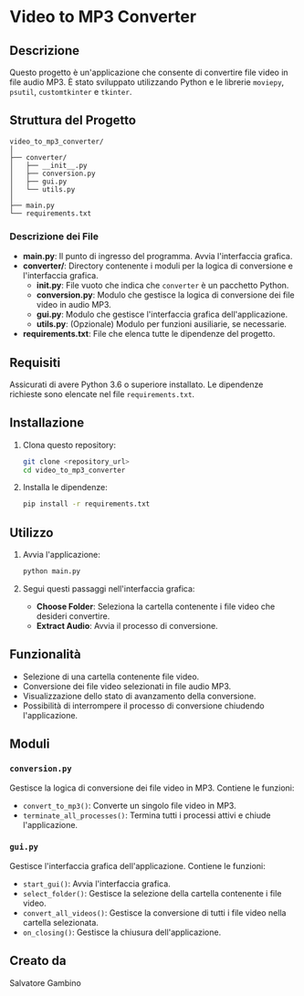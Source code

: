 
# Video to MP3 Converter

## Descrizione
Questo progetto è un'applicazione che consente di convertire file video in file audio MP3. È stato sviluppato utilizzando Python e le librerie `moviepy`, `psutil`, `customtkinter` e `tkinter`.

## Struttura del Progetto

```
video_to_mp3_converter/
│
├── converter/
│   ├── __init__.py
│   ├── conversion.py
│   ├── gui.py
│   └── utils.py
│
├── main.py
└── requirements.txt
```

### Descrizione dei File

- **main.py**: Il punto di ingresso del programma. Avvia l'interfaccia grafica.
- **converter/**: Directory contenente i moduli per la logica di conversione e l'interfaccia grafica.
  - **__init__.py**: File vuoto che indica che `converter` è un pacchetto Python.
  - **conversion.py**: Modulo che gestisce la logica di conversione dei file video in audio MP3.
  - **gui.py**: Modulo che gestisce l'interfaccia grafica dell'applicazione.
  - **utils.py**: (Opzionale) Modulo per funzioni ausiliarie, se necessarie.
- **requirements.txt**: File che elenca tutte le dipendenze del progetto.

## Requisiti
Assicurati di avere Python 3.6 o superiore installato. Le dipendenze richieste sono elencate nel file `requirements.txt`.

## Installazione

1. Clona questo repository:
    ```bash
    git clone <repository_url>
    cd video_to_mp3_converter
    ```

2. Installa le dipendenze:
    ```bash
    pip install -r requirements.txt
    ```

## Utilizzo

1. Avvia l'applicazione:
    ```bash
    python main.py
    ```

2. Segui questi passaggi nell'interfaccia grafica:
    - **Choose Folder**: Seleziona la cartella contenente i file video che desideri convertire.
    - **Extract Audio**: Avvia il processo di conversione.

## Funzionalità

- Selezione di una cartella contenente file video.
- Conversione dei file video selezionati in file audio MP3.
- Visualizzazione dello stato di avanzamento della conversione.
- Possibilità di interrompere il processo di conversione chiudendo l'applicazione.

## Moduli

### `conversion.py`
Gestisce la logica di conversione dei file video in MP3. Contiene le funzioni:
- `convert_to_mp3()`: Converte un singolo file video in MP3.
- `terminate_all_processes()`: Termina tutti i processi attivi e chiude l'applicazione.

### `gui.py`
Gestisce l'interfaccia grafica dell'applicazione. Contiene le funzioni:
- `start_gui()`: Avvia l'interfaccia grafica.
- `select_folder()`: Gestisce la selezione della cartella contenente i file video.
- `convert_all_videos()`: Gestisce la conversione di tutti i file video nella cartella selezionata.
- `on_closing()`: Gestisce la chiusura dell'applicazione.

## Creato da
Salvatore Gambino
